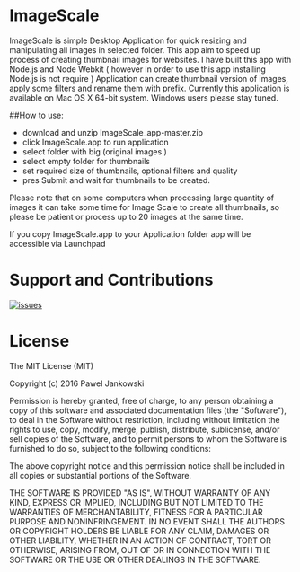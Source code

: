 # ImageScale


ImageScale is simple Desktop Application for quick resizing and manipulating all images in selected folder.
This app aim to speed up process of creating thumbnail images for websites.
I have built this app with Node.js and Node Webkit ( however in order to use this app installing Node.js is not require )
Application can create thumbnail version of images, apply some filters and rename them with prefix.
Currently this application is available on Mac OS X 64-bit system.
Windows users please stay tuned.

##How to use:
*   download and unzip ImageScale_app-master.zip
*   click ImageScale.app to run application
*   select folder with big (original images )
*   select empty folder for thumbnails
*   set required size of thumbnails, optional filters and quality
*   pres Submit and wait for thumbnails to be created.


Please note that on some computers when processing large quantity of images it can take some time for Image Scale to create all thumbnails, so please be patient or process up to 20 images at the same time.

If you copy ImageScale.app to your Application folder app will be accessible via Launchpad

# Support and Contributions


[![issues](demo/imgs/issues-button.jpg)](https://github.com/78points/ImageScale_app.git/issues)



# License

The MIT License (MIT)

Copyright (c) 2016 Pawel Jankowski

Permission is hereby granted, free of charge, to any person obtaining a copy of this software and associated documentation files (the "Software"), to deal in the Software without restriction, including without limitation the rights to use, copy, modify, merge, publish, distribute, sublicense, and/or sell copies of the Software, and to permit persons to whom the Software is furnished to do so, subject to the following conditions:

The above copyright notice and this permission notice shall be included in all copies or substantial portions of the Software.

THE SOFTWARE IS PROVIDED "AS IS", WITHOUT WARRANTY OF ANY KIND, EXPRESS OR IMPLIED, INCLUDING BUT NOT LIMITED TO THE WARRANTIES OF MERCHANTABILITY, FITNESS FOR A PARTICULAR PURPOSE AND NONINFRINGEMENT. IN NO EVENT SHALL THE AUTHORS OR COPYRIGHT HOLDERS BE LIABLE FOR ANY CLAIM, DAMAGES OR OTHER LIABILITY, WHETHER IN AN ACTION OF CONTRACT, TORT OR OTHERWISE, ARISING FROM, OUT OF OR IN CONNECTION WITH THE SOFTWARE OR THE USE OR OTHER DEALINGS IN THE SOFTWARE.